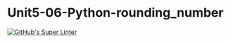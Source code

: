 # Unit5-06-Python-rounding_number

[![GitHub's Super Linter](https://github.com/crestel-ong/Unit5-06-Python-rounding_number/workflows/GitHub's%20Super%20Linter/badge.svg)](https://github.com/crestel-ong/Unit5-06-Python-rounding_number/actions)
